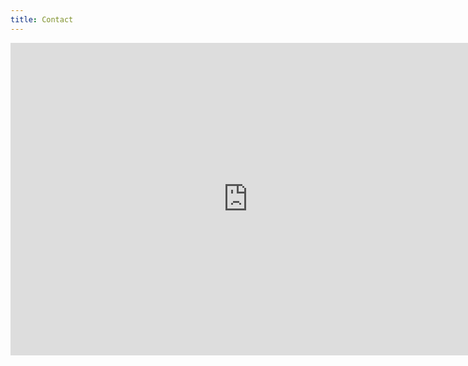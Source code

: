 ```yaml
---
title: Contact
---
```

<iframe src="https://docs.google.com/forms/d/e/1FAIpQLSca1ROZ8jJorjKjCCOHqbakTEEXLQHnqZh--iDejLADLmmcIg/viewform?embedded=true" width="760" height="500" frameborder="0" marginheight="0" marginwidth="0">Loading...</iframe>
